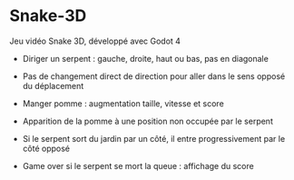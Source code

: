 # Snake-3D
Jeu vidéo Snake 3D, développé avec Godot 4

- Diriger un serpent : gauche, droite, haut ou bas, pas en diagonale
  
- Pas de changement direct de direction pour aller dans le sens opposé du
  déplacement

- Manger pomme : augmentation taille, vitesse et score
  
- Apparition de la pomme à une position non occupée par le serpent
  
- Si le serpent sort du jardin par un côté, il entre progressivement par le
  côté opposé

- Game over si le serpent se mort la queue : affichage du score
